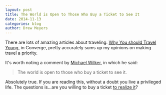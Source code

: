 ```yaml
---
layout: post
title: The World is Open to Those Who Buy a Ticket to See It
date: 2014-11-13
categories: blog
author: Drew Meyers
---
```

There are lots of amazing articles about traveling. <a href="http://convergemagazine.com/travel-young-5278">Why You should Travel Young</a>, in Converge, pretty accurately sums up my opinions on making travel a priority.

It's worth noting a comment by <a href="https://www.facebook.com/8thWilker">Michael Wilker</a>, in which he said:

> The world is open to those who buy a ticket to see it.

Absolutely true. If you are reading this, without a doubt you live a privileged life. The questions is...are you willing to buy a ticket <a href="http://www.drewmeyersinsights.com/2007/09/20/if-this-doesnt-hit-you-like-a-rock-i-dont-know-what-will/">to realize it</a>?

